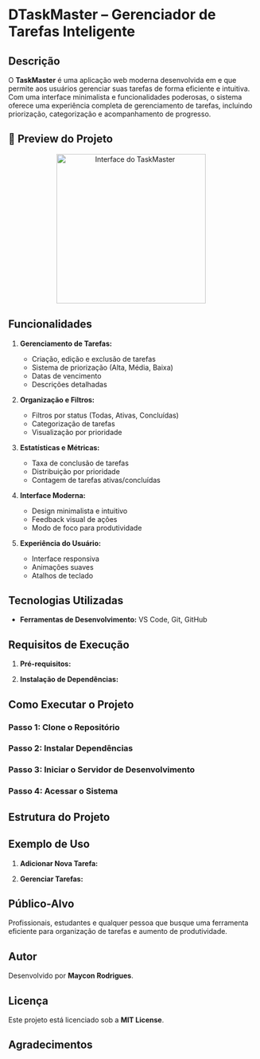# DTaskMaster – Gerenciador de Tarefas Inteligente

## Descrição

O **TaskMaster** é uma aplicação web moderna desenvolvida em  e  que permite aos usuários gerenciar suas tarefas de forma eficiente e intuitiva. Com uma interface minimalista e funcionalidades poderosas, o sistema oferece uma experiência completa de gerenciamento de tarefas, incluindo priorização, categorização e acompanhamento de progresso.

## 📸 Preview do Projeto

<div align="center">
  <img src="public/images/taskmaster-preview.png" alt="Interface do TaskMaster" width="300" style="margin-right: 10px;"/> 
</div>

## Funcionalidades

1. **Gerenciamento de Tarefas:**
    - Criação, edição e exclusão de tarefas
    - Sistema de priorização (Alta, Média, Baixa)
    - Datas de vencimento
    - Descrições detalhadas

2. **Organização e Filtros:**
    - Filtros por status (Todas, Ativas, Concluídas)
    - Categorização de tarefas
    - Visualização por prioridade

3. **Estatísticas e Métricas:**
    - Taxa de conclusão de tarefas
    - Distribuição por prioridade
    - Contagem de tarefas ativas/concluídas

4. **Interface Moderna:**
    - Design minimalista e intuitivo
    - Feedback visual de ações
    - Modo de foco para produtividade

5. **Experiência do Usuário:**
    - Interface responsiva
    - Animações suaves
    - Atalhos de teclado

## Tecnologias Utilizadas


- **Ferramentas de Desenvolvimento:** VS Code, Git, GitHub

## Requisitos de Execução

1. **Pré-requisitos:**

2. **Instalação de Dependências:**

## Como Executar o Projeto

### Passo 1: Clone o Repositório


### Passo 2: Instalar Dependências


### Passo 3: Iniciar o Servidor de Desenvolvimento


### Passo 4: Acessar o Sistema



## Estrutura do Projeto


## Exemplo de Uso

1. **Adicionar Nova Tarefa:**


2. **Gerenciar Tarefas:**


## Público-Alvo

Profissionais, estudantes e qualquer pessoa que busque uma ferramenta eficiente para organização de tarefas e aumento de produtividade.

## Autor

Desenvolvido por **Maycon Rodrigues**.

## Licença

Este projeto está licenciado sob a **MIT License**.

## Agradecimentos



